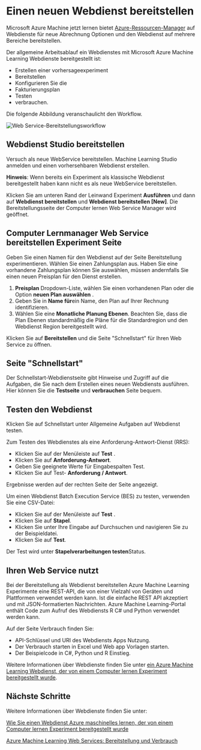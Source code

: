<properties
   pageTitle="Einen neuen Webdienst bereitstellen"
   description="Der Workflow bereitstellen ein ARM basierten Webdienst"
   services="machine-learning"
   documentationCenter=""
   authors="vDonGlover"
   manager="raymondl"
   editor=""/>

<tags
    ms.service="machine-learning"
    ms.workload="data-services"
    ms.tgt_pltfrm="na"
    ms.devlang="na"
    ms.topic="article"
    ms.date="10/04/2016"
    ms.author="v-donglo"/>

# <a name="deploy-a-new-web-service"></a>Einen neuen Webdienst bereitstellen

Microsoft Azure Machine jetzt lernen bietet [Azure-Ressourcen-Manager](../azure-resource-manager/resource-group-overview.md) auf Webdienste für neue Abrechnung Optionen und den Webdienst auf mehrere Bereiche bereitstellen.

Der allgemeine Arbeitsablauf ein Webdienstes mit Microsoft Azure Machine Learning Webdienste bereitgestellt ist:

* Erstellen einer vorhersageexperiment
* Bereitstellen
* Konfigurieren Sie die
* Fakturierungsplan
* Testen
* verbrauchen.

Die folgende Abbildung veranschaulicht den Workflow.

![Web Service-Bereitstellungsworkflow][1]
 
## <a name="deploy-web-service-from-studio"></a>Webdienst Studio bereitstellen 

Versuch als neue WebService bereitstellen. Machine Learning Studio anmelden und einen vorhersehbaren Webdienst erstellen. 

**Hinweis**: Wenn bereits ein Experiment als klassische Webdienst bereitgestellt haben kann nicht es als neue WebService bereitstellen.
 
Klicken Sie am unteren Rand der Leinwand Experiment **Ausführen** und dann auf **Webdienst bereitstellen** und **Webdienst bereitstellen [New]**. Die Bereitstellungsseite der Computer lernen Web Service Manager wird geöffnet.

## <a name="machine-learning-web-service-manager-deploy-experiment-page"></a>Computer Lernmanager Web Service bereitstellen Experiment Seite
Geben Sie einen Namen für den Webdienst auf der Seite Bereitstellung experimentieren.
Wählen Sie einen Zahlungsplan aus. Haben Sie eine vorhandene Zahlungsplan können Sie auswählen, müssen andernfalls Sie einen neuen Preisplan für den Dienst erstellen. 

1.  **Preisplan** Dropdown-Liste, wählen Sie einen vorhandenen Plan oder die Option **neuen Plan auswählen** .
2.  Geben Sie in **Name für**ein Name, den Plan auf Ihrer Rechnung identifizieren.
3.  Wählen Sie eine **Monatliche Planung Ebenen**. Beachten Sie, dass die Plan Ebenen standardmäßig die Pläne für die Standardregion und den Webdienst Region bereitgestellt wird.

Klicken Sie auf **Bereitstellen** und die Seite "Schnellstart" für Ihren Web Service zu öffnen.

## <a name="quickstart-page"></a>Seite "Schnellstart"
Der Schnellstart-Webdienstseite gibt Hinweise und Zugriff auf die Aufgaben, die Sie nach dem Erstellen eines neuen Webdiensts ausführen. Hier können Sie die **Testseite** und **verbrauchen** Seite bequem.

## <a name="testing-your-web-service"></a>Testen den Webdienst

Klicken Sie auf Schnellstart unter Allgemeine Aufgaben auf Webdienst testen.   

Zum Testen des Webdienstes als eine Anforderung-Antwort-Dienst (RRS):

* Klicken Sie auf der Menüleiste auf **Test** .
* Klicken Sie auf **Anforderung-Antwort**.
* Geben Sie geeignete Werte für Eingabespalten Test.
* Klicken Sie auf Test- **Anforderung / Antwort**.

Ergebnisse werden auf der rechten Seite der Seite angezeigt.

Um einen Webdienst Batch Execution Service (BES) zu testen, verwenden Sie eine CSV-Datei:

* Klicken Sie auf der Menüleiste auf **Test** .
* Klicken Sie auf **Stapel**.
* Klicken Sie unter Ihre Eingabe auf Durchsuchen und navigieren Sie zu der Beispieldatei.
* Klicken Sie auf **Test**.

Der Test wird unter **Stapelverarbeitungen testen**Status.

## <a name="consuming-your-web-service"></a>Ihren Web Service nutzt

Bei der Bereitstellung als Webdienst bereitstellen Azure Machine Learning Experimente eine REST-API, die von einer Vielzahl von Geräten und Plattformen verwendet werden kann. Ist die einfache REST API akzeptiert und mit JSON-formatierten Nachrichten. Azure Machine Learning-Portal enthält Code zum Aufruf des Webdiensts R C# und Python verwendet werden kann.
 
Auf der Seite Verbrauch finden Sie:

* API-Schlüssel und URI des Webdiensts Apps Nutzung.
* Der Verbrauch starten in Excel und Web app Vorlagen starten.
* Der Beispielcode in C#, Python und R Einstieg.

Weitere Informationen über Webdienste finden Sie unter [ein Azure Machine Learning Webdienst, der von einem Computer lernen Experiment bereitgestellt wurde](machine-learning-consume-web-services.md).

## <a name="next-steps"></a>Nächste Schritte

Weitere Informationen über Webdienste finden Sie unter:

[Wie Sie einen Webdienst Azure maschinelles lernen, der von einem Computer lernen Experiment bereitgestellt wurde](machine-learning-consume-web-services.md)

[Azure Machine Learning Web Services: Bereitstellung und Verbrauch](machine-learning-deploy-consume-web-service-guide.md)

<!--Image references-->
[1]: ./media/machine-learning-webservice-deploy-a-web-service/armdeploymentworkflow.png


<!--links-->
